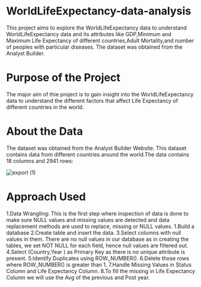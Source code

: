 # WorldLifeExpectancy-data-analysis
This project aims to explore the WorldLifeExpectancy data to understand WorldLifeExpectancy data and its attributes like GDP,Minimum and Maximum Life Expectancy of different countries,Adult Mortality,and number of peoples with particular diseases. The dataset was obtained from the Analyst Builder.

# Purpose of the Project
The major aim of thie project is to gain insight into the WorldLifeExpectancy data to understand the different factors that affect Life Expectancy of different countries in the world.

# About the Data
The dataset was obtained from the Analyst Builder Website. This dataset contains data from different countries around the world.The data contains 18 columns and 2941 rows:

![export (1)](https://github.com/user-attachments/assets/81096519-d25d-412d-879f-21984a5831f4)

# Approach Used
1.Data Wrangling: This is the first step where inspection of data is done to make sure NULL values and missing values are detected and data replacement methods are used to replace, missing or NULL values.
    1.Build a database
    2.Create table and insert the data.
    3.Select columns with null values in them. There are no null values in our database as in creating the tables, we set NOT NULL for each field, hence null values are 
      filtered out.
    4.Select (Country,Year ) as Primary Key as there is no unique attribute is present.
    5.Identify Duplicates using ROW_NUMBER().
    6.Delete those rows where ROW_NUMBER() is greater than 1.
    7.Handle Missing Values in Status Column and Life Expectancy Column.
    8.To fill the missing in Life Expectancy Column we will use the Avg of the previous and Post year.





